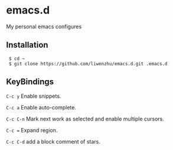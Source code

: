 emacs.d
=======

My personal emacs configures

Installation
------------

```script
 $ cd ~
 $ git clone https://github.com/liwenzhu/emacs.d.git .emacs.d 
```

KeyBindings
-----------

`C-c y` Enable snippets.

`C-c a` Enable auto-complete.

`C-c C-n` Mark next work as selected and enable multiple cursors.

`C-c =` Expand region.

`C-c C-d` add a block comment of stars.

